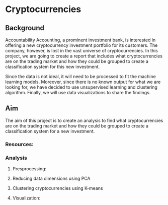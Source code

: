 # Cryptocurrencies

## Background

Accountability Accounting, a prominent investment bank, is interested in offering a new cryptocurrency investment portfolio for its customers. The company, however, is lost in the vast universe of cryptocurrencies. In this project, we are going to create a report that includes what cryptocurrencies are on the trading market and how they could be grouped to create a classification system for this new investment.

Since the data is not ideal, it will need to be processed to fit the machine learning models. Moreover, since there is no known output for what we are looking for, we have decided to use unsupervised learning and clustering algorithm. Finally, we will use data visualizations to share the findings.

## Aim

The aim of this project is to create an analysis to find what cryptocurrencies are on the trading market and how they could be grouped to create a classification system for a new investment.

### Resources:

### Analysis

1. Presprocessing:

2. Reducing data dimensions using PCA

3. Clustering cryptocurrencies using K-means

4. Visualization:

